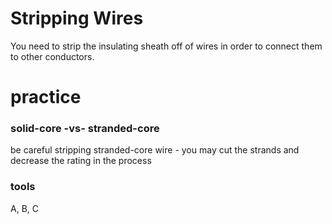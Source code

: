 # Stripping Wires

You need to strip the insulating sheath off of wires in order to connect them to other conductors.

# practice

### solid-core -vs- stranded-core

be careful stripping stranded-core wire - you may cut the strands and decrease the rating in the process

### tools

A, B, C
